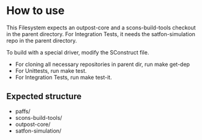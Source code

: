 How to use
==========

This Filesystem expects an outpost-core and a scons-build-tools checkout in the parent directory.
For Integration Tests, it needs the satfon-simulation repo in the parent directory.

To build with a special driver, modify the SConstruct file.

- For cloning all necessary repositories in parent dir, run make get-dep
- For Unittests, run make test.
- For Integration Tests, run make test-it.

Expected structure
------
- paffs/
- scons-build-tools/
- outpost-core/
- satfon-simulation/
